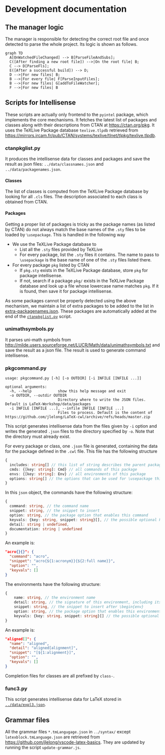 # Development documentation

## The manager logic

The manager is responsible for detecting the correct root file and once detected to parse the whole project. Its logic is shown as follows.
```mermaid
graph TD
  A[OnWatchedFileChanged] --> B[ParseFileAndSubs];
  C([After finding a new root file]) -->|On the root file| B;
  C --> D[ParseFls];
  E([After a successful build]) --> D;
  D -->|For new files| B;
  B -->|For every file| F[ParseInputFiles];
  B -->|For new files| G[addToFileWatcher];
  F -->|For new files| B
```

## Scripts for Intellisense

These scripts are actually only frontend to the `pyintel` package, which implements the core mechanisms. It fetches the latest list of packages and classes along with their descriptions from CTAN at https://ctan.org/pkg. It uses the TeXLive Package database `texlive.tlpdb` retrieved from https://mirrors.ircam.fr/pub/CTAN/systems/texlive/tlnet/tlpkg/texlive.tlpdb.

### ctanpkglist.py

It produces the intellisense data for classes and packages and save the result as json files: `../data/classnames.json` and `../data/packagenames.json`.

#### Classes

The list of classes is computed from the TeXLive Package database by looking for all `.cls` files. The description associated to each class is obtained from CTAN.

#### Packages

Getting a proper list of packages is tricky as the package names (as listed by CTAN) do not always match the base names of the `.sty` files to be loaded by `\usepackage`. This is handled in the following way

- We use the TeXLive Package database to
  - List all the `.sty` files provided by TeXLive
  - For every package, list the `.sty` files it contains. The name to pass to `\usepackage` is the base name of one of the `.sty` files listed there.
- For every package `pkg` listed by CTAN
  - If `pkg.sty` exists in the TeXLive Package database, store `pkg` for package intellisense.
  - If not, search if a package `pkg/` exists in the TeXLive Package database and look up a file whose lowercase name matches `pkg`. If it is found, then save it for package intellisense.

As some packages cannot be properly detected using the above mechanism, we maintain a list of extra packages to be added to the list in [extra-packagenames.json](extra-packagenames.json). These packages are automatically added at the end of the [`ctanpkglist.py`](dev/ctanpkglist.py) script.

### unimathsymbols.py

It parses uni-math symbols from http://milde.users.sourceforge.net/LUCR/Math/data/unimathsymbols.txt and save the result as a json file. The result is used to generate command intellisense.

### pkgcommand.py

```
usage: pkgcommand.py [-h] [-o OUTDIR] [-i INFILE [INFILE ...]]

optional arguments:
  -h, --help            show this help message and exit
  -o OUTDIR, --outdir OUTDIR
                        Directory where to write the JSON files. Default is LaTeX-Workshop/data/packages
  -i INFILE [INFILE ...], --infile INFILE [INFILE ...]
                        Files to process. Default is the content of https://github.com/jlelong/LaTeX-cwl/archive/refs/heads/master.zip
```

This script generates intellisense data from the files given by `-i` option and writes the generated `.json` files to the directory specified by `-o`. Note that the directory must already exist.

For every package or class, one `.json` file is generated, containing the data for the package defined in the `.cwl` file. This file has the following structure
```typescript
{
  includes: string[] // this list of string describes the parent packages this package imports
  cmds: {[key: string]: Cmd} // all commands of this package
  envs: {[key: string]: Env} // all environments of this package
  options: string[] // the options that can be used for \usepackage this package
}
```

In this `json` object, the commands have the following structure:
```typescript
{
  command: string, // the command name
  snippet: string, // the snippet to insert
  option: string, // the package option that enables this command
  keyvals: {key: string, snippet: string}[], // the possible optional keyvals of this command
  detail: string | undefined,
  documentation: string | undefined
}
```
An example is:
```json
"acro{}{}": {
  "command": "acro",
  "snippet": "acro{${1:acronym}}{${2:full name}}",
  "option": "",
  "keyvals": []
}
```

The environments have the following structure:
```typescript
{
    name: string, // the environment name
    detail: string, // the signature of this environment, including its name and arguments
    snippet: string, // the snippet to insert after \begin{env}
    option: string, // the package option that enables this environment
    keyvals: {key: string, snippet: string}[] // the possible optional keyvals of this environment
}
```
An example is:
```json
"aligned[]": {
  "name": "aligned",
  "detail": "aligned[alignment]",
  "snippet": "[${1:alignment}]",
  "option": "",
  "keyvals": []
}
```

Completion files for classes are all prefixed by `class-`.

### func3.py

This script generates intellisense data for LaTeX stored in [`../data/expl3.json`](../data/expl3.json).

## Grammar files

All the grammar files `*.tmLangugage.json` in `../syntax/` except `latexblock.tmLanguage.json` are retrieved from https://github.com/jlelong/vscode-latex-basics. They are updated by running the script `update-grammar.js`.
